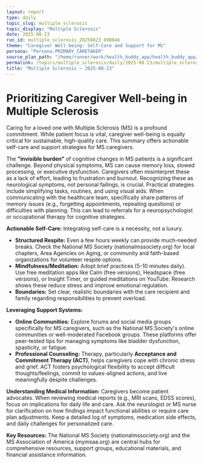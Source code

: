 ```yaml
---
layout: report
type: daily
topic_slug: multiple_sclerosis
topic_display: "Multiple Sclerosis"
date: 2025-08-23
run_id: multiple_sclerosis_20250823_090646
theme: "Caregiver Well-being: Self-Care and Support for MS"
persona: "Persona.PRIMARY_CARETAKER"
source_plan_path: "/home/runner/work/health_buddy_app/health_buddy_app/.results/multiple_sclerosis/weekly_plan/2025-08-18/plan.json"
permalink: /topics/multiple_sclerosis/daily/2025-08-23/multiple_sclerosis_20250823_090646/
title: "Multiple Sclerosis — 2025-08-23"
---
```


# Prioritizing Caregiver Well-being in Multiple Sclerosis

Caring for a loved one with Multiple Sclerosis (MS) is a profound commitment. While patient focus is vital, caregiver well-being is equally critical for sustainable, high-quality care. This summary offers actionable self-care and support strategies for MS caregivers.

The **"invisible burden"** of cognitive changes in MS patients is a significant challenge. Beyond physical symptoms, MS can cause memory loss, slowed processing, or executive dysfunction. Caregivers often misinterpret these as a lack of effort, leading to frustration and burnout. Recognizing these as neurological symptoms, not personal failings, is crucial. Practical strategies include simplifying tasks, routines, and using visual aids. When communicating with the healthcare team, specifically share patterns of memory issues (e.g., forgetting appointments, repeating questions) or difficulties with planning. This can lead to referrals for a neuropsychologist or occupational therapy for cognitive strategies.

**Actionable Self-Care:** Integrating self-care is a necessity, not a luxury.
*   **Structured Respite:** Even a few hours weekly can provide much-needed breaks. Check the National MS Society (nationalmssociety.org) for local chapters, Area Agencies on Aging, or community and faith-based organizations for volunteer respite options.
*   **Mindfulness/Meditation:** Adopt brief practices (5-10 minutes daily). Use free meditation apps like Calm (free versions), Headspace (free versions), or Insight Timer, or guided meditations on YouTube. Research shows these reduce stress and improve emotional regulation.
*   **Boundaries:** Set clear, realistic boundaries with the care recipient and family regarding responsibilities to prevent overload.

**Leveraging Support Systems:**
*   **Online Communities:** Explore forums and social media groups specifically for MS caregivers, such as the National MS Society's online communities or well-moderated Facebook groups. These platforms offer peer-tested tips for managing symptoms like bladder dysfunction, spasticity, or fatigue.
*   **Professional Counseling:** Therapy, particularly **Acceptance and Commitment Therapy (ACT)**, helps caregivers cope with chronic stress and grief. ACT fosters psychological flexibility to accept difficult thoughts/feelings, commit to values-aligned actions, and live meaningfully despite challenges.

**Understanding Medical Information:** Caregivers become patient advocates. When reviewing medical reports (e.g., MRI scans, EDSS scores), focus on implications for daily life and care. Ask the neurologist or MS nurse for clarification on how findings impact functional abilities or require care plan adjustments. Keep a detailed log of symptoms, medication side effects, and daily challenges for personalized care.

**Key Resources:** The National MS Society (nationalmssociety.org) and the MS Association of America (mymsaa.org) are central hubs for comprehensive resources, support groups, educational materials, and financial assistance information.
